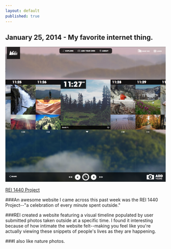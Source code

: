 ```yaml
---
layout: default
published: true
---
```


## January 25, 2014 - My favorite internet thing.

![REI Project](../img/blog1.png)

[REI 1440 Project](http://www.rei1440project.com/ "http://www.rei1440project.com/")

###An awesome website I came across this past week was the REI 1440 Project--"a celebration of every minute spent outside."

###REI created a website featuring a visual timeline populated by user submitted photos taken outside at a specific time. I found it interesting because of how intimate the website felt--making you feel like you're actually viewing these snippets of people's lives as they are happening.

###I also like nature photos. 